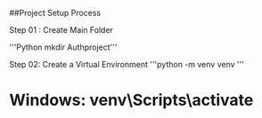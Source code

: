 ##Project Setup Process

Step 01 : Create Main Folder

'''Python mkdir Authproject'''

Step 02: Create a Virtual Environment
'''python -m venv venv ''' 
# Windows: venv\Scripts\activate